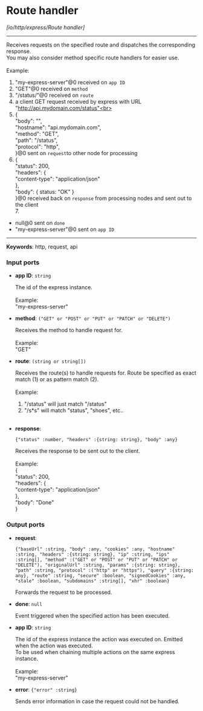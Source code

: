 # Route handler

_[io/http/express/Route handler]_

---

Receives requests on the specified route and dispatches the corresponding response.<br>
You may also consider method specific route handlers for easier use.<br>
<br>
Example:<br>
1. "my-express-server"@0 received on `app ID`<br>
2. "GET"@0 received on `method`<br>
3. "/status/"@0 received on `route`<br>
4. a client GET request received by express with URL "http://api.mydomain.com/status"<br>
5. {<br>
"body": "", <br>
"hostname": "api.mydomain.com", <br>
"method": "GET", <br>
"path": "/status", <br>
"protocol": "http", <br>
}@0 sent on `request`to other node for processing<br>
6. {<br>
  "status": 200,<br>
  "headers": {<br>
    "content-type": "application/json" <br>
  },<br>
  "body": { status: "OK" } <br>
}@0 received back on `response` from processing nodes and sent out to the client<br>
7.<br>
- null@0 sent on `done`<br>
- "my-express-server"@0 sent on `app ID`<br>

---

__Keywords__: http, request, api

### Input ports

* __app ID__: ` string `


    The id of the express instance.<br>
    <br>
    Example: <br>
    "my-express-server"<br>


* __method__: ` ("GET" or "POST" or "PUT" or "PATCH" or "DELETE") `


    Receives the method to handle request for. <br>
    <br>
    Example:<br>
    "GET"<br>


* __route__: ` (string or string[]) `


    Receives the route(s) to handle requests for. Route be specified as exact match (1) or as pattern match (2).<br>
    <br>
    Example:<br>
    1) "/status" will just match "/status"<br>
    2) "/s*s" will match "status", "shoes", etc..<br>
    <br>


* __response__: 
    ```
    {"status" :number, "headers" :{string: string}, "body" :any}
    ```


    Receives the response to be sent out to the client.<br>
    <br>
    Example:<br>
    {<br>
      "status": 200,<br>
      "headers": {<br>
        "content-type": "application/json" <br>
      },<br>
      "body": "Done"<br>
    }<br>

### Output ports

* __request__: 
    ```
    {"baseUrl" :string, "body" :any, "cookies" :any, "hostname" :string, "headers" :{string: string}, "ip" :string, "ips" :string[], "method" :("GET" or "POST" or "PUT" or "PATCH" or "DELETE"), "originalUrl" :string, "params" :{string: string}, "path" :string, "protocol" :("http" or "https"), "query" :{string: any}, "route" :string, "secure" :boolean, "signedCookies" :any, "stale" :boolean, "subdomains" :string[], "xhr" :boolean}
    ```


    Forwards the request to be processed.<br>


* __done__: ` null `


    Event triggered when the specified action has been executed.<br>


* __app ID__: ` string `


    The id of the express instance the action was executed on. Emitted when the action was executed.<br>
    To be used when chaining multiple actions on the same express instance.<br>
    <br>
    Example: <br>
    "my-express-server"<br>


* __error__: ` {"error" :string} `


    Sends error information in case the request could not be handled.<br>

